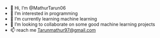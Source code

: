 - 👋 Hi, I’m @MathurTarun06
- 👀 I’m interested in programming
- 🌱 I’m currently learning machine learning
- 💞️ I’m looking to collaborate on some good machine learning projects
- 📫  reach me Tarunmathur97@gmail.com

<!---
MathurTarun06/MathurTarun06 is a ✨ special ✨ repository because its `README.md` (this file) appears on your GitHub profile.
You can click the Preview link to take a look at your changes.
--->
